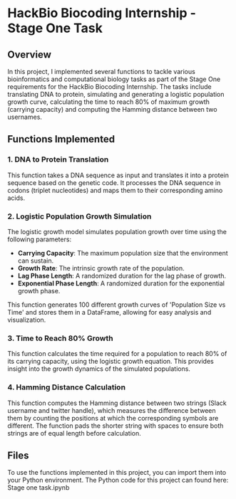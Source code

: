 # HackBio Biocoding Internship - Stage One Task

## Overview

In this project, I implemented several functions to tackle various bioinformatics and computational biology tasks as part of the Stage One requirements for the HackBio Biocoding Internship. The tasks include translating DNA to protein, simulating and generating a logistic population growth curve, calculating the time to reach 80% of maximum growth (carrying capacity) and computing the Hamming distance between two usernames.

## Functions Implemented

### 1. DNA to Protein Translation

This function takes a DNA sequence as input and translates it into a protein sequence based on the genetic code. It processes the DNA sequence in codons (triplet nucleotides) and maps them to their corresponding amino acids.

### 2. Logistic Population Growth Simulation

The logistic growth model simulates population growth over time using the following parameters:
- **Carrying Capacity**: The maximum population size that the environment can sustain.
- **Growth Rate**: The intrinsic growth rate of the population.
- **Lag Phase Length**: A randomized duration for the lag phase of growth.
- **Exponential Phase Length**: A randomized duration for the exponential growth phase.

This function generates 100 different growth curves of 'Population Size vs Time' and stores them in a DataFrame, allowing for easy analysis and visualization.

### 3. Time to Reach 80% Growth

This function calculates the time required for a population to reach 80% of its carrying capacity, using the logistic growth equation. This provides insight into the growth dynamics of the simulated populations.

### 4. Hamming Distance Calculation

This function computes the Hamming distance between two strings (Slack username and twitter handle), which measures the difference between them by counting the positions at which the corresponding symbols are different. The function pads the shorter string with spaces to ensure both strings are of equal length before calculation.

## Files
To use the functions implemented in this project, you can import them into your Python environment.
The Python code for this project can found here:
Stage one task.ipynb

 
